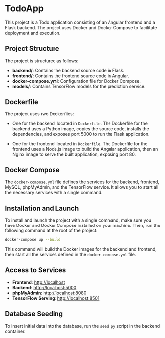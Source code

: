 # TodoApp

This project is a Todo application consisting of an Angular frontend and a Flask backend. The project uses Docker and Docker Compose to facilitate deployment and execution.

## Project Structure

The project is structured as follows:

- **backend/**: Contains the backend source code in Flask.
- **frontend/**: Contains the frontend source code in Angular.
- **docker-compose.yml**: Configuration file for Docker Compose.
- **models/**: Contains TensorFlow models for the prediction service.

## Dockerfile

The project uses two Dockerfiles:

- One for the backend, located in `Dockerfile`.
  The Dockerfile for the backend uses a Python image, copies the source code, installs the dependencies, and exposes port 5000 to run the Flask application.

- One for the frontend, located in `Dockerfile`.
  The Dockerfile for the frontend uses a Node.js image to build the Angular application, then an Nginx image to serve the built application, exposing port 80.

## Docker Compose

The `docker-compose.yml` file defines the services for the backend, frontend, MySQL, phpMyAdmin, and the TensorFlow service. It allows you to start all the necessary services with a single command.

## Installation and Launch

To install and launch the project with a single command, make sure you have Docker and Docker Compose installed on your machine. Then, run the following command at the root of the project:

```sh
docker-compose up --build
```

This command will build the Docker images for the backend and frontend, then start all the services defined in the `docker-compose.yml` file.

## Access to Services

- **Frontend**: [http://localhost](http://localhost)
- **Backend**: [http://localhost:5000](http://localhost:5000)
- **phpMyAdmin**: [http://localhost:8080](http://localhost:8080)
- **TensorFlow Serving**: [http://localhost:8501](http://localhost:8501)

## Database Seeding

To insert initial data into the database, run the `seed.py` script in the backend container.
